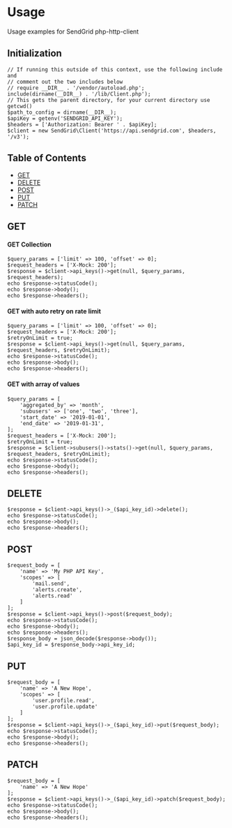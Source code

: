 # Usage

Usage examples for SendGrid php-http-client

## Initialization

```
// If running this outside of this context, use the following include and
// comment out the two includes below
// require __DIR__ . '/vendor/autoload.php';
include(dirname(__DIR__) . '/lib/Client.php');
// This gets the parent directory, for your current directory use getcwd()
$path_to_config = dirname(__DIR__);
$apiKey = getenv('SENDGRID_API_KEY');
$headers = ['Authorization: Bearer ' . $apiKey];
$client = new SendGrid\Client('https://api.sendgrid.com', $headers, '/v3');
```

## Table of Contents

- [GET](#get)
- [DELETE](#delete)
- [POST](#post)
- [PUT](#put)
- [PATCH](#patch)

<a name="get"></a>
## GET

#### GET Collection

```
$query_params = ['limit' => 100, 'offset' => 0];
$request_headers = ['X-Mock: 200'];
$response = $client->api_keys()->get(null, $query_params, $request_headers);
echo $response->statusCode();
echo $response->body();
echo $response->headers();
```

#### GET with auto retry on rate limit

```
$query_params = ['limit' => 100, 'offset' => 0];
$request_headers = ['X-Mock: 200'];
$retryOnLimit = true;
$response = $client->api_keys()->get(null, $query_params, $request_headers, $retryOnLimit);
echo $response->statusCode();
echo $response->body();
echo $response->headers();
```

#### GET with array of values

```
$query_params = [
    'aggregated_by' => 'month',
    'subusers' => ['one', 'two', 'three'],
    'start_date' => '2019-01-01',
    'end_date' => '2019-01-31',
];
$request_headers = ['X-Mock: 200'];
$retryOnLimit = true;
$response = $client->subusers()->stats()->get(null, $query_params, $request_headers, $retryOnLimit);
echo $response->statusCode();
echo $response->body();
echo $response->headers();
```

<a name="delete"></a>
## DELETE

```
$response = $client->api_keys()->_($api_key_id)->delete();
echo $response->statusCode();
echo $response->body();
echo $response->headers();
```

<a name="post"></a>
## POST

```
$request_body = [
    'name' => 'My PHP API Key',
    'scopes' => [
        'mail.send',
        'alerts.create',
        'alerts.read'
    ]
];
$response = $client->api_keys()->post($request_body);
echo $response->statusCode();
echo $response->body();
echo $response->headers();
$response_body = json_decode($response->body());
$api_key_id = $response_body->api_key_id;
```
<a name="put"></a>
## PUT

```
$request_body = [
    'name' => 'A New Hope',
    'scopes' => [
        'user.profile.read',
        'user.profile.update'
    ]
];
$response = $client->api_keys()->_($api_key_id)->put($request_body);
echo $response->statusCode();
echo $response->body();
echo $response->headers();
```
<a name="patch"></a>
## PATCH

```
$request_body = [
    'name' => 'A New Hope'
];
$response = $client->api_keys()->_($api_key_id)->patch($request_body);
echo $response->statusCode();
echo $response->body();
echo $response->headers();
```
